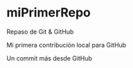 # miPrimerRepo

Repaso de Git &amp; GitHub

Mi primera contribución local para GitHub

Un commit más desde GitHub
